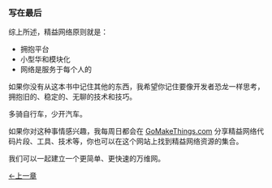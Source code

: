### 写在最后

综上所述，精益网络原则就是：

- 拥抱平台
- 小型华和模块化
- 网络是服务于每个人的

如果你没有从这本书中记住其他的东西，我希望你记住要像开发者恐龙一样思考，拥抱旧的、稳定的、无聊的技术和技巧。

多骑自行车，少开汽车。

如果你对这种事情感兴趣，我每周日都会在 [GoMakeThings.com](https://gomakethings.com/) 分享精益网络代码片段、工具、技术等，你也可以在这个网站上找到精益网络资源的集合。

我们可以一起建立一个更简单、更快速的万维网。

<div style="display:flex;justify-content:space-between">
<a href="./lean-web-principles.md">←上一章</a>
</div>